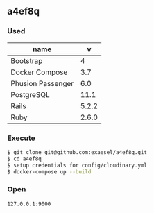 ## a4ef8q
### Used
| name | v |
| ---- | - |
| Bootstrap | 4 |
| Docker Compose | 3.7 |
| Phusion Passenger | 6.0 |
| PostgreSQL | 11.1 |
| Rails | 5.2.2 |
| Ruby | 2.6.0 |
### Execute
```sh
$ git clone git@github.com:exaesel/a4ef8q.git
$ cd a4ef8q
$ setup credentials for config/cloudinary.yml
$ docker-compose up --build
```
### Open
```sh
127.0.0.1:9000
```
